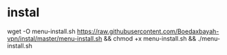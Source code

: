 # instal

wget -O menu-install.sh https://raw.githubusercontent.com/Boedaxbayah-vpn/instal/master/menu-install.sh && chmod +x menu-install.sh && ./menu-install.sh
